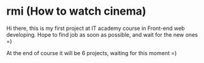 # rmi (How to watch cinema)
<p> Hi there, this is my first project at IT academy course in Front-end web developing. Hope to find job as soon as possible, and wait for the new ones =) </p>
<p> At the end of course it will be 6 projects, waiting for this moment =) </p>
